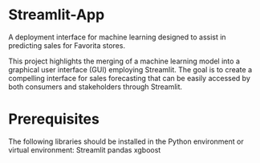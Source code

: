 # Streamlit-App
A deployment interface for machine learning designed to assist in predicting sales for Favorita stores.

This project highlights the merging of a machine learning model into a graphical user interface (GUI) employing Streamlit. The goal is to create a compelling interface for sales forecasting that can be easily accessed by both consumers and stakeholders through Streamlit.

# Prerequisites
The following libraries should be installed in the Python environment or virtual environment:
Streamlit
pandas
xgboost

